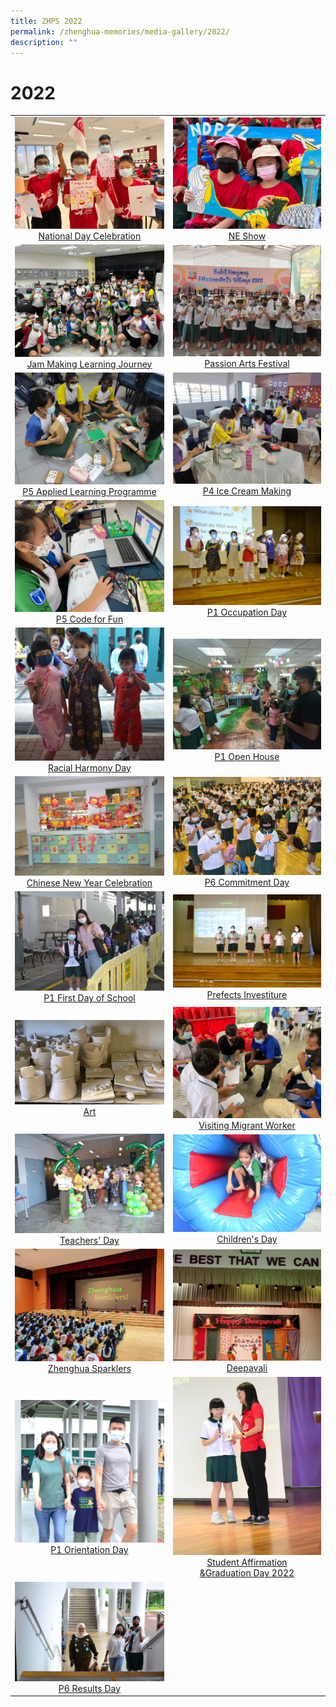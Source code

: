 ```yaml
---
title: ZHPS 2022
permalink: /zhenghua-memories/media-gallery/2022/
description: ""
---
```



# 2022

|                 |                                     |
|:-------------:|:----------------:|
| ![](/images/Media%20gallery/2022/National%20Day%20Celebration.jpg) <a href="https://photos.app.goo.gl/9K27dxBbsdYgSTtm7" target="_blank"> National Day Celebration</a>      | ![](/images/Media%20gallery/2022/NE%20Show.jpg)     <a href="https://photos.app.goo.gl/bW8HzaNRG9QUx2ar8" target="_blank"> NE Show</a>                                                                                                                                 |
| ![](/images/Media%20gallery/2022/P5%20Jam-Making%20Learning%20Journey%20at%20Science%20Centre.jpg) <a href="https://photos.app.goo.gl/9ogGr8YuAb1DoZS87" target="_blank">Jam Making Learning Journey</a>   |  ![](/images/Media%20gallery/2022/Passion%20Arts.jpg)     <a href="https://photos.app.goo.gl/GAmGLVBjMrDZYxtu9" target="_blank"> Passion Arts Festival</a>                                                                                                                     |
|  ![](/images/Media%20gallery/2022/P5%20Applied%20Learning%20Programme.jpg)  <a href="https://photos.app.goo.gl/nTJaKDzz4DqTY4K9A" target="_blank"> P5 Applied Learning Programme</a> | ![](/images/Media%20gallery/2022/Ice-Cream%20Making%20Activity.jpg)  <a href="https://photos.app.goo.gl/mPQjWbzVJgkt8tn58" target="_blank">P4 Ice Cream Making</a>                                                                                                                          |
| ![](/images/Media%20gallery/2022/P5%20Code%20for%20Fun.jpg)    <a href="https://photos.app.goo.gl/GVqvx3GZ29fE3GpN9" target="_blank"> P5 Code for Fun</a>              |  ![](/images/Media%20gallery/2022/P1%20Occupation%20Day.jpg)    <a href="https://photos.app.goo.gl/RgBLS7NT7E23FSaQA" target="_blank"> P1 Occupation Day </a>                                                                                                                          |
| ![](/images/Media%20gallery/2022/Racial%20Harmony%20Day.jpg) <a href="https://photos.app.goo.gl/Hn9yPgC8sQmXJGi19" target="_blank"> Racial Harmony Day</a>            | ![](/images/Media%20gallery/2022/P1%20Open%20House.jpg)           <a href="https://photos.app.goo.gl/d6ftdWz6CeMHGPmE6" target="_blank"> P1 Open House</a>                                                                                                                      |
| ![](/images/Media%20gallery/2022/Chinese%20New%20Year%20Celebrations.jpg)<a href="https://photos.app.goo.gl/kCYmHLQ8cvuaMZuW8" target="_blank"> Chinese New Year Celebration</a>   | ![](/images/Media%20gallery/2022/P6%20Commitment%20Day.jpg)   <a href="https://photos.app.goo.gl/U6FvXqV8LMYrRRqV9" target="_blank"> P6 Commitment Day</a>                                                                                                                          |
| ![](/images/Media%20gallery/2022/P1%20First%20Day%20of%20School.jpg) <a href="https://photos.app.goo.gl/f6aCNuCNkknzvNYt6" target="_blank"> P1 First Day of School </a>       | ![](/images/Media%20gallery/2022/Prefect%20Investiture.jpg)            <a href="https://photos.app.goo.gl/2aac1ZSRjDzemeP78" target="_blank"> Prefects Investiture</a>                                                                                                              |
| ![](/images/Media%20gallery/2022/Art.jpg)    <a href="https://photos.app.goo.gl/LpmkwxHGhMNeqhyR6" target="_blank"> Art </a>                       |    ![](/images/Media%20gallery/2022/Visit%20to%20Migrant%20Workers.jpg)       <a href="https://photos.app.goo.gl/hZrZgTj39iS6Qz7g8" target="_blank"> Visiting Migrant Worker</a>                                                                                                                   |
|  ![](/images/Media%20gallery/2022/DSC_0497.jpg)      <a href="https://photos.app.goo.gl/rMworRhY3pWPHhDo9" target="_blank">Teachers' Day </a>              | ![](/images/Media%20gallery/2022/DSC_0626.jpg)    <a href="https://photos.app.goo.gl/frQPdL4w74XzhARv5" target="_blank"> Children's Day </a>                                                                                                                           |
| ![](/images/Media%20gallery/2022/PXL_20221110_234355921.jpg)    <a href="https://photos.app.goo.gl/d5DFjgAd9E15vS9m7" target="_blank"> Zhenghua Sparklers </a>          |  ![](/images/Media%20gallery/2022/IMG20221107075703.jpg)               <a href="https://photos.app.goo.gl/tEjuu4A2saqfu2ZQ7" target="_blank"> Deepavali  </a>                                                                                                                    |
|  ![](/images/Media%20gallery/2022/DSC_0300.jpg)      <a href="https://photos.app.goo.gl/qLUkz5ZP4ZNc7gyn9" target="_blank"> P1 Orientation Day  </a>        |                                                                                                 ![](/images/Media%20gallery/2022/DSC_0164.jpg)  <a href="https://photos.app.goo.gl/r39aazFR8Jyud9Cj8" target="_blank"> Student Affirmation<br>&Graduation Day 2022</a>  |
|  ![](/images/p6resultsday.jpg)      <a href="https://photos.app.goo.gl/YYmYcqwqDUe4YmUv7" target="_blank"> P6 Results Day  </a>        |       |